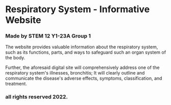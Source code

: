 # Respiratory System - Informative Website
### Made by STEM 12 Y1-23A Group 1

The website provides valuable information about the respiratory
system, such as its functions, parts, and ways to safeguard such an
organ system of the body.

Further, the aforesaid digital site will comprehensively address one
of the respiratory system's illnesses, bronchitis; It will clearly
outline and communicate the disease's adverse effects, symptoms,
classification, and treatment.

### all rights reserved 2022.
